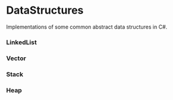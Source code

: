 # DataStructures
 Implementations of some common abstract data structures in C#.

### LinkedList
### Vector
### Stack
### Heap

